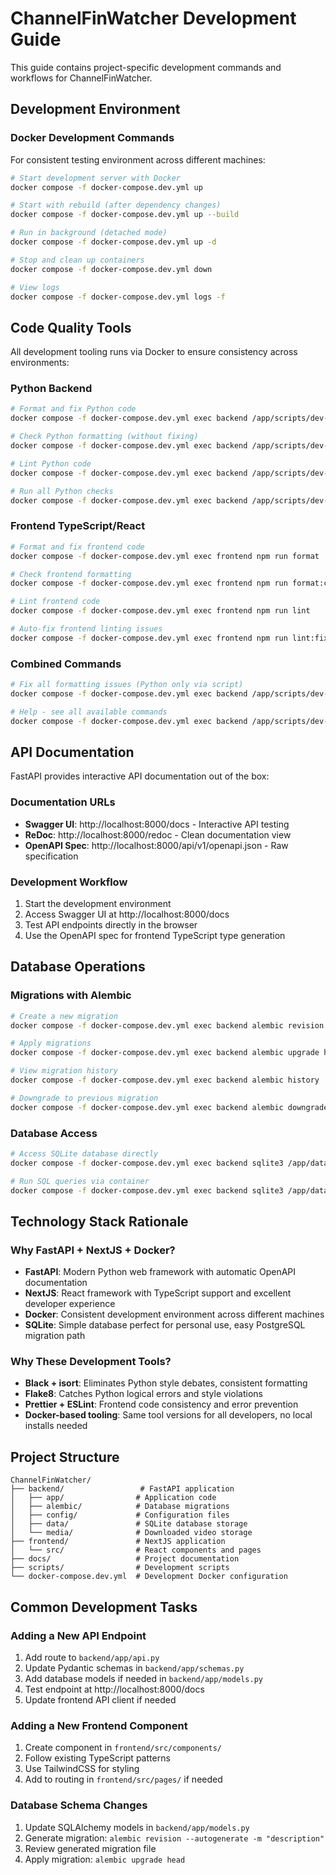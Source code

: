 # ChannelFinWatcher Development Guide

This guide contains project-specific development commands and workflows for ChannelFinWatcher.

## Development Environment

### Docker Development Commands

For consistent testing environment across different machines:

```bash
# Start development server with Docker
docker compose -f docker-compose.dev.yml up

# Start with rebuild (after dependency changes)
docker compose -f docker-compose.dev.yml up --build

# Run in background (detached mode)
docker compose -f docker-compose.dev.yml up -d

# Stop and clean up containers
docker compose -f docker-compose.dev.yml down

# View logs
docker compose -f docker-compose.dev.yml logs -f
```

## Code Quality Tools

All development tooling runs via Docker to ensure consistency across environments:

### Python Backend

```bash
# Format and fix Python code
docker compose -f docker-compose.dev.yml exec backend /app/scripts/dev-tools.sh format-python-fix

# Check Python formatting (without fixing)
docker compose -f docker-compose.dev.yml exec backend /app/scripts/dev-tools.sh format-python

# Lint Python code
docker compose -f docker-compose.dev.yml exec backend /app/scripts/dev-tools.sh lint-python

# Run all Python checks
docker compose -f docker-compose.dev.yml exec backend /app/scripts/dev-tools.sh check-all
```

### Frontend TypeScript/React

```bash
# Format and fix frontend code
docker compose -f docker-compose.dev.yml exec frontend npm run format

# Check frontend formatting
docker compose -f docker-compose.dev.yml exec frontend npm run format:check

# Lint frontend code
docker compose -f docker-compose.dev.yml exec frontend npm run lint

# Auto-fix frontend linting issues
docker compose -f docker-compose.dev.yml exec frontend npm run lint:fix
```

### Combined Commands

```bash
# Fix all formatting issues (Python only via script)
docker compose -f docker-compose.dev.yml exec backend /app/scripts/dev-tools.sh fix-all

# Help - see all available commands
docker compose -f docker-compose.dev.yml exec backend /app/scripts/dev-tools.sh help
```

## API Documentation

FastAPI provides interactive API documentation out of the box:

### Documentation URLs
- **Swagger UI**: http://localhost:8000/docs - Interactive API testing
- **ReDoc**: http://localhost:8000/redoc - Clean documentation view  
- **OpenAPI Spec**: http://localhost:8000/api/v1/openapi.json - Raw specification

### Development Workflow
1. Start the development environment
2. Access Swagger UI at http://localhost:8000/docs
3. Test API endpoints directly in the browser
4. Use the OpenAPI spec for frontend TypeScript type generation

## Database Operations

### Migrations with Alembic

```bash
# Create a new migration
docker compose -f docker-compose.dev.yml exec backend alembic revision --autogenerate -m "description"

# Apply migrations
docker compose -f docker-compose.dev.yml exec backend alembic upgrade head

# View migration history
docker compose -f docker-compose.dev.yml exec backend alembic history

# Downgrade to previous migration
docker compose -f docker-compose.dev.yml exec backend alembic downgrade -1
```

### Database Access

```bash
# Access SQLite database directly
docker compose -f docker-compose.dev.yml exec backend sqlite3 /app/data/channelfinwatcher.db

# Run SQL queries via container
docker compose -f docker-compose.dev.yml exec backend sqlite3 /app/data/channelfinwatcher.db ".tables"
```

## Technology Stack Rationale

### Why FastAPI + NextJS + Docker?
- **FastAPI**: Modern Python web framework with automatic OpenAPI documentation
- **NextJS**: React framework with TypeScript support and excellent developer experience
- **Docker**: Consistent development environment across different machines
- **SQLite**: Simple database perfect for personal use, easy PostgreSQL migration path

### Why These Development Tools?
- **Black + isort**: Eliminates Python style debates, consistent formatting
- **Flake8**: Catches Python logical errors and style violations
- **Prettier + ESLint**: Frontend code consistency and error prevention
- **Docker-based tooling**: Same tool versions for all developers, no local installs needed

## Project Structure

```
ChannelFinWatcher/
├── backend/                 # FastAPI application
│   ├── app/                # Application code
│   ├── alembic/            # Database migrations
│   ├── config/             # Configuration files
│   ├── data/               # SQLite database storage
│   └── media/              # Downloaded video storage
├── frontend/               # NextJS application
│   └── src/                # React components and pages
├── docs/                   # Project documentation
├── scripts/                # Development scripts
└── docker-compose.dev.yml  # Development Docker configuration
```

## Common Development Tasks

### Adding a New API Endpoint
1. Add route to `backend/app/api.py`
2. Update Pydantic schemas in `backend/app/schemas.py` 
3. Add database models if needed in `backend/app/models.py`
4. Test endpoint at http://localhost:8000/docs
5. Update frontend API client if needed

### Adding a New Frontend Component
1. Create component in `frontend/src/components/`
2. Follow existing TypeScript patterns
3. Use TailwindCSS for styling
4. Add to routing in `frontend/src/pages/` if needed

### Database Schema Changes
1. Update SQLAlchemy models in `backend/app/models.py`
2. Generate migration: `alembic revision --autogenerate -m "description"`
3. Review generated migration file
4. Apply migration: `alembic upgrade head`